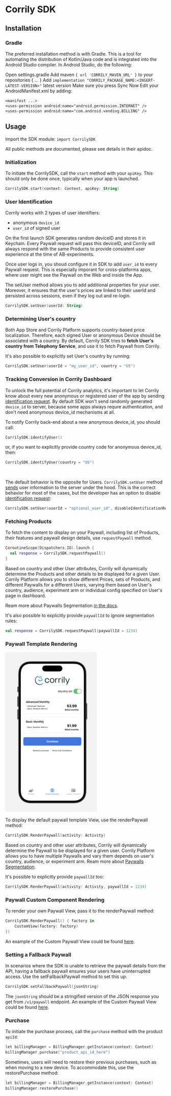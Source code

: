 # Corrily SDK

## Installation

### Gradle

The preferred installation method is with Gradle. This is a tool for automating the distribution of Kotlin/Java code and is integrated into the Android Studio compiler. In Android Studio, do the following:

Open settings.gradle
Add maven `{ url 'CORRILY_MAVEN_URL' }` to your repositories { ... }
Add `implementation "CORRILY_PACKAGE_NAME:<INSERT-LATEST-VERSION>"` latest version
Make sure you press Sync Now
Edit your AndroidManifest.xml by adding:

```
<manifest ...>
<uses-permission android:name="android.permission.INTERNET" />
<uses-permission android:name="com.android.vending.BILLING" />
```

## Usage

Import the SDK module: `import CorrilySDK`

All public methods are documented, please see details in their apidoc.

### Initialization

To initiate the CorrilySDK, call the `start` method with your `apiKey`. This should only be done once, typically when your app is launched.

```kotlin
CorrilySDK.start(context: Context, apiKey: String)
```

### User Identification

Corrily works with 2 types of user identifiers:

- anonymous `device_id`
- `user_id` of signed user

On the first launch SDK generates random deviceID and stores it in Keychain. Every Paywall request will pass this deviceID, and Corrily will always respond with the same Products to provide consistent user experience at the time of AB-experiments.

Once user logs in, you shoud configure it in SDK to add `user_id` to every Paywall request. This is especially imporant for cross-platforms apps, where user might see the Paywall on the Web and inside the App.

The setUser method allows you to add additional properties for your user. Moreover, it ensures that the user's prices are linked to their userId and persisted across sessions, even if they log out and re-login.

```kotlin
CorrilySDK.setUser(userId: String)
```

### Determining User's country

Both App Store and Corrily Platform supports country-based price localization. Therefore, each signed User or anonymous Device should be associated with a country.
By default, Corrily SDK tries to **fetch User's country from Telephony Service**, and use it to fetch Paywall from Corrily.

It's also possible to explicitly set User's country by running:

```swift
CorrilySDK.setUser(userId = "my_user_id", country = "US")
```

### Tracking Conversion in Corrily Dashboard

To unlock the full potential of Corrily analytics, it's important to let Corrily know about every new anonymous or registered user of the app by sending [identification request](https://docs.corrily.com/api-reference/set-user-characteristics). By default SDK won't send randomly generated `device_id` to server, because some apps always requre authentication, and don't need anonymous device_id mechanisms at all.

To notify Corrily back-end about a new anonymous device_id, you should call:

```kotlin
CorrilySDK.identifyUser()
```

or, if you want to explicitly provide country code for anonymous device_id, then:

```kotlin
CorrilySDK.identifyUser(country = "US")
```

<br>

The default behavior is the opposite for Users. `CorrilySDK.setUser` method [sends](https://docs.corrily.com/api-reference/set-user-characteristics) user information to the server under the hood. This is the correct behavior for most of the cases, but the developer has an option to disable [identification request](https://docs.corrily.com/api-reference/set-user-characteristics):

```swift
CorrilySDK.setUser(userId = "optional_user_id", disableIdentificationRequest: true)
```

### Fetching Products

To fetch the content to display on your Paywall, including list of Products, their features and paywall design details, use `requestPaywall` method.

```kotlin
CoroutineScope(Dispatchers.IO).launch {
  val response = CorrilySDK.requestPaywall()
}
```

Based on country and other User attributes, Corrily will dynamically determine the Products and other details to be displayed for a given User.
Corrily Platform allows you to show different Prices, sets of Products, and different Paywalls for a different Users,
varying them based on User's country, audience, experiment arm or individual config specified on User's page in dashboard.

Ream more about Paywalls Segmentation [in the docs](https://docs.corrily.com/paywall-builder/configure#segmentation-rules-for-paywalls).

It's also possible to explicitly provide `paywallId` to ignore segmentation rules:

```kotlin
val response = CorrilySDK.requestPaywall(paywallId = 1234)
```

### Paywall Template Rendering

<img src="https://github.com/corrily/ios-sdk/blob/main/docs/paywall_01.png?raw=true" alt="Corrily Paywall Template" style="max-height: 500px;">

To display the default paywall template View, use the renderPaywall method:

```kotlin
CorrilySDK.RenderPaywall(activity: Activity)
```

Based on country and other user attributes, Corrily will dynamically determine the Paywall to be displayed for a given user. Corrily Platform allows you to have multiple Paywalls and vary them depends on user's country, audience, or experiment arm. Ream more about [Paywalls Segmentation](https://docs.corrily.com/paywall-builder/configure#segmentation-rules-for-paywalls).

It's possible to explicitly provide `paywallId` too:

```swift
CorrilySDK.RenderPaywall(activity: Activity, paywallId = 1234)
```

### Paywall Custom Component Rendering

To render your own Paywall View, pass it to the renderPaywall method:

```kotlin
CorrilySDK.RenderPaywall() { factory in
    CustomView(factory: factory)
})
```

An example of the Custom Paywall View could be found [here](./Example/Corrily/Corrily/CustomView.swift).

### Setting a Fallback Paywall

In scenarios where the SDK is unable to retrieve the paywall details from the API, having a fallback paywall ensures your users have uninterrupted access. Use the setFallbackPaywall method to set this up:

```kotlin
CorrilySDK.setFallbackPaywall(jsonString)
```

The `jsonString` should be a stringified version of the JSON response you get from `/v1/paywall` endpoint. An example of the Custom Paywall View could be found [here](./Example/Corrily/Corrily/FallbackPaywallView.swift).

### Purchase

To initiate the purchase process, call the `purchase` method with the product `apiId`:

```kotlin
let billingManager = BillingManager.getInstance(context: Context)
billingManager.purchase("product_api_id_here")
```

Sometimes, users will need to restore their previous purchases, such as when moving to a new device. To accommodate this, use the restorePurchase method:

```kotlin
let billingManager = BillingManager.getInstance(context: Context)
billingManager.restorePurchase()
```
